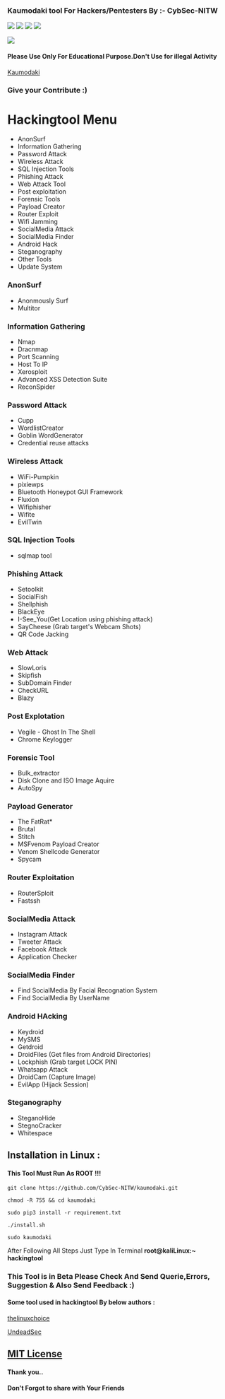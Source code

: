 ### Kaumodaki tool For Hackers/Pentesters By :- CybSec-NITW
![](https://img.shields.io/github/license/CybSec-NITW/kaumodaki)
![](https://img.shields.io/github/issues/CybSec-NITW/kaumodaki)
![](https://img.shields.io/badge/Python-3-blue)
![](https://img.shields.io/github/stars/CybSec-NITW/kaumodaki)

<img src ="https://img.shields.io/badge/Important-notice-red" />
<h4>Please Use Only For Educational Purpose.Don't Use for illegal Activity</h4>

[Kaumodaki](https://imgur.com/04I14VF.jpg)

### Give your Contribute :) 
# Hackingtool Menu
- AnonSurf                  
- Information Gathering
- Password Attack
- Wireless Attack
- SQL Injection Tools 
- Phishing Attack 
- Web Attack Tool
- Post exploitation
- Forensic Tools
- Payload Creator
- Router Exploit
- Wifi Jamming
- SocialMedia Attack
- SocialMedia Finder 
- Android Hack
- Steganography
- Other Tools 
- Update System

### AnonSurf
- Anonmously Surf
- Multitor
### Information Gathering
- Nmap 
- Dracnmap
- Port Scanning
- Host To IP
- Xerosploit
- Advanced XSS Detection Suite
- ReconSpider 
### Password Attack
- Cupp
- WordlistCreator
- Goblin WordGenerator
- Credential reuse attacks
### Wireless Attack
- WiFi-Pumpkin
- pixiewps
- Bluetooth Honeypot GUI Framework
- Fluxion
- Wifiphisher
- Wifite
- EvilTwin 
### SQL Injection Tools 
- sqlmap tool
### Phishing Attack
- Setoolkit 
- SocialFish
- Shellphish
- BlackEye
- I-See_You(Get Location using phishing attack) 
- SayCheese (Grab target's Webcam Shots)
- QR Code Jacking
### Web Attack
- SlowLoris
- Skipfish
- SubDomain Finder
- CheckURL
- Blazy
### Post Explotation
- Vegile - Ghost In The Shell
- Chrome Keylogger
### Forensic Tool
- Bulk_extractor
- Disk Clone and ISO Image Aquire
- AutoSpy
### Payload Generator
- The FatRat*
- Brutal
- Stitch
- MSFvenom Payload Creator
- Venom Shellcode Generator 
- Spycam 
### Router Exploitation
- RouterSploit
- Fastssh
### SocialMedia Attack
- Instagram Attack
- Tweeter Attack
- Facebook Attack
- Application Checker
### SocialMedia Finder
- Find SocialMedia By Facial Recognation System
- Find SocialMedia By UserName
### Android HAcking 
- Keydroid 
- MySMS
- Getdroid
- DroidFiles (Get files from Android Directories)
- Lockphish (Grab target LOCK PIN)
- Whatsapp Attack
- DroidCam (Capture Image)
- EvilApp (Hijack Session)
### Steganography
- SteganoHide
- StegnoCracker
- Whitespace

## Installation in Linux :

#### This Tool Must Run As ROOT !!!

    git clone https://github.com/CybSec-NITW/kaumodaki.git
    
    chmod -R 755 && cd kaumodaki
    
    sudo pip3 install -r requirement.txt
    
    ./install.sh
    
    sudo kaumodaki

 After Following All Steps Just Type In Terminal **root@kaliLinux:~** **hackingtool**
### This Tool is in Beta Please Check And Send Querie,Errors, Suggestion & Also Send Feedback :)
#### Some tool used in hackingtool By below authors :
[thelinuxchoice](https://github.com/thelinuxchoice.git)

[UndeadSec](https://github.com/UndeadSec)
## [MIT License](https://raw.githubusercontent.com/CybSec-NITW/kaumodaki/master/LICENSE)

#### Thank you..
#### Don't Forgot to share with Your Friends 
